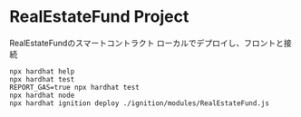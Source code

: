 # RealEstateFund Project

RealEstateFundのスマートコントラクト
ローカルでデプロイし、フロントと接続

```shell
npx hardhat help
npx hardhat test
REPORT_GAS=true npx hardhat test
npx hardhat node
npx hardhat ignition deploy ./ignition/modules/RealEstateFund.js
```
